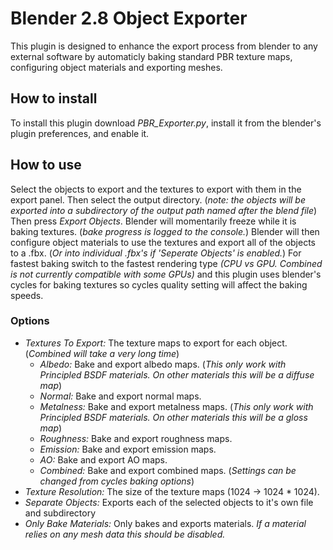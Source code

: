 # Blender 2.8 Object Exporter
This plugin is designed to enhance the export process from blender to any external software by automaticly baking standard PBR texture maps, configuring object materials and exporting meshes.
## How to install
To install this plugin download *PBR_Exporter.py*, install it from the blender's plugin preferences, and enable it.
## How to use
Select the objects to export and the textures to export with them in the export panel. Then select the output directory. (*note: the objects will be exported into a subdirectory of the output path named after the blend file*) Then press *Export Objects*. Blender will momentarily freeze while it is baking textures. (*bake progress is logged to the console.*) Blender will then configure object materials to use the textures and export all of the objects to a .fbx. (*Or into individual .fbx's if 'Seperate Objects' is enabled.*) For fastest baking switch to the fastest rendering type *(CPU vs GPU. Combined is not currently compatible with some GPUs)* and this plugin uses blender's cycles for baking textures so cycles quality setting will affect the baking speeds.

### Options
- *Textures To Export:* The texture maps to export for each object. (*Combined will take a very long time*)
	- *Albedo:* Bake and export albedo maps. (*This only work with Principled BSDF materials. On other materials this will be a diffuse map*) 
	- *Normal:* Bake and export normal maps.
	- *Metalness:* Bake and export metalness maps. (*This only work with Principled BSDF materials. On other materials this will be a gloss map*) 
	- *Roughness:* Bake and export roughness maps.
	- *Emission:* Bake and export emission maps.
	- *AO:* Bake and export AO maps.
	- *Combined:* Bake and export combined maps. (*Settings can be changed from cycles baking options*)
- *Texture Resolution:* The size of the texture maps (1024 -> 1024 * 1024).
- *Separate Objects:* Exports each of the selected objects to it's own file and subdirectory
- *Only Bake Materials:* Only bakes and exports materials. *If a material relies on any mesh data this should be disabled.*
